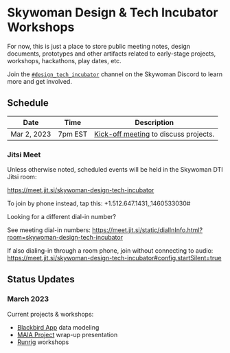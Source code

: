# Skywoman Design & Tech Incubator Workshops
For now, this is just a place to store public meeting notes, design documents, prototypes and other artifacts related to early-stage projects, workshops, hackathons, play dates, etc.

Join the [`#design_tech_incubator`](https://discord.gg/HvXdzdeaW9) channel on the Skywoman Discord to learn more and get involved.

## Schedule
| Date        | Time    | Description                             |
| ----------- | ------- | --------------------------------------- |
| Mar 2, 2023 | 7pm EST | [Kick-off meeting] to discuss projects. |

[Kick-off meeting]: https://docs.google.com/document/d/1C3SZ4gR8RD8RZjcHvp8YXCF2GlRSH7nDZxLneYSXQSs/edit#

### Jitsi Meet
Unless otherwise noted, scheduled events will be held in the Skywoman DTI Jitsi room:

https://meet.jit.si/skywoman-design-tech-incubator

To join by phone instead, tap this: +1.512.647.1431,,1460533030#

Looking for a different dial-in number?

See meeting dial-in numbers: https://meet.jit.si/static/dialInInfo.html?room=skywoman-design-tech-incubator

If also dialing-in through a room phone, join without connecting to audio: https://meet.jit.si/skywoman-design-tech-incubator#config.startSilent=true

## Status Updates
### March 2023
Current projects & workshops:
- [Blackbird App](https://www.skywoman.community/post/skywoman-stories-blackbird) data modeling
- [MAIA Project](https://github.com/skywoman/multifarm-aggregation-info-arch/) wrap-up presentation
- [Runrig](https://comfy-pithivier-6b2f4b.netlify.app/) workshops
